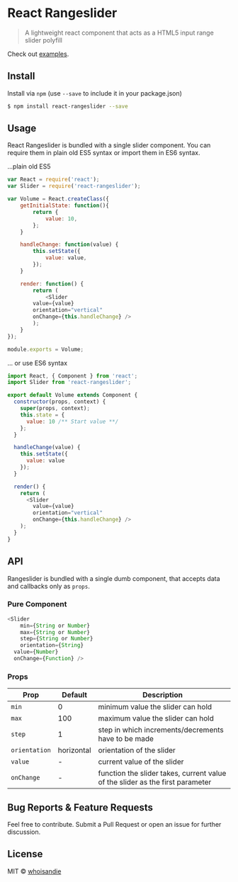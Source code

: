 # React Rangeslider
> A lightweight react component that acts as a HTML5 input range slider polyfill

Check out [examples](https://github.com/whoisandie/react-rangeslider).

## Install
Install via `npm` (use `--save` to include it in your package.json)

```bash
$ npm install react-rangeslider --save
```

## Usage

React Rangeslider is bundled with a single slider component. You can require them in plain old ES5 syntax or import them in ES6 syntax.

...plain old ES5

```js
var React = require('react');
var Slider = require('react-rangeslider');

var Volume = React.createClass({
	getInitialState: function(){
		return {
			value: 10,
		};
	}

	handleChange: function(value) {
		this.setState({
			value: value,
		});
	}

	render: function() {
		return (
			<Slider
        value={value}
        orientation="vertical"
        onChange={this.handleChange} />
		);
	}
});

module.exports = Volume;
```

... or use ES6 syntax

```js
import React, { Component } from 'react';
import Slider from 'react-rangeslider';

export default Volume extends Component {
  constructor(props, context) {
    super(props, context);
    this.state = {
      value: 10 /** Start value **/
    };
  }

  handleChange(value) {
    this.setState({
      value: value
    });
  }

  render() {
    return (
      <Slider
        value={value}
        orientation="vertical"
        onChange={this.handleChange} />
    );
  }
}
```

## API
Rangeslider is bundled with a single dumb component, that accepts data and callbacks only as `props`.

### Pure Component

```js
<Slider
	min={String or Number}
	max={String or Number}
	step={String or Number}
	orientation={String}
  value={Number}
  onChange={Function} />
```

### Props

Prop   	 			 |  Default      |  Description
---------   	 |  -------      |  -----------
`min`     		 |  0				   	 |  minimum value the slider can hold
`max`    			 |  100				   |  maximum value the slider can hold
`step` 				 |  1          	 |  step in which increments/decrements have to be made
`orientation`  |  horizontal   |  orientation of the slider
`value`  			 |  -            |  current value of the slider
`onChange`  	 |  -            |  function the slider takes, current value of the slider as the first parameter


## Bug Reports & Feature Requests
Feel free to contribute. Submit a Pull Request or open an issue for further discussion.

## License
MIT &copy; [whoisandie](http://whoisandie.com)
